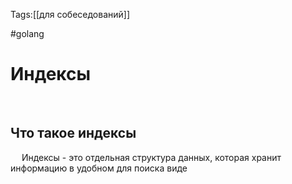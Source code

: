 Tags:[[для собеседований]]

#golang 



# Индексы
 
## Что такое индексы
 
Индексы - это отдельная структура данных, которая хранит информацию в удобном для поиска виде





